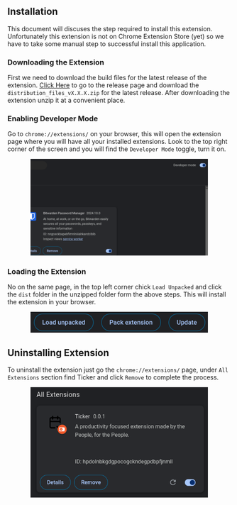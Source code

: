 ## Installation
This document will discuses the step required to install this extension. Unfortunately this extension is not on Chrome Extension Store (yet) so we have to take some manual step  to successful install this application.

### Downloading the Extension 
First we need to download the build files for the latest release of the extension. [Click Here](https://github.com/abhijeet-singh800/ticker/releases) to go to the release page and download the `distribution_files_vX.X.X.zip` for the latest release. After downloading the extension unzip it at a convenient place.

### Enabling Developer Mode 
Go to `chrome://extensions/` on your browser, this will open the extension page where you will have all your installed extensions. Look to the top right corner of the screen and you will find the `Developer Mode` toggle, turn it on.

<div align="center">
<img src="../../media/Top-Right-Corner.png" alt="Top Right Corner of the Developer Page" width='400'/>
</div>

### Loading the Extension 
No on the same page, in the top left corner chick `Load Unpacked` and click the `dist` folder in the unzipped folder form the above steps. This will install the extension in your browser. 

<div align="center">
<img src="../../media/ChromeScreenShort.png" alt="Chrome Screenshot for Loading Extension in the Developer Mode"/>
</div>

## Uninstalling Extension 
To uninstall the extension just go the `chrome://extensions/` page, under `All Extensions` section find Ticker and click `Remove` to complete the process. 

<div align="center">
<img src="../../media/RemovingExtension.png" alt="Removing Extension" width='400'/>
</div>